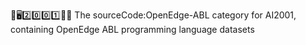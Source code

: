 🧠️🖥️2️⃣️0️⃣️0️⃣️1️⃣️💾️📜️ The sourceCode:OpenEdge-ABL category for AI2001, containing OpenEdge ABL programming language datasets
